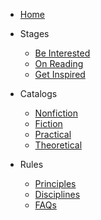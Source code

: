 - [Home](/)

- Stages
    - [Be Interested](log-on.md "List of interesting material and note of why")
    - [On Reading](focus-on.md "List of reading mateiral, hope not too much")
    - [Get Inspired](relect-on.md "List of what have been part of me")

- Catalogs
    - [Nonfiction](nonfiction.md "List of nonfictional materials")
    - [Fiction](fiction.md "List of fictional materials")
    - [Practical](practical.md "List of action oriented material")
    - [Theoretical](theoretical.md "List of knowledge oriented material")
    
- Rules
    - [Principles](principle.md "List of all kinds of important and simple things")
    - [Disciplines](discipline.md "List of self-disciplines and actions")
    - [FAQs](faq.md "List of frequent asked questions")
